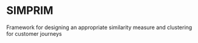 # SIMPRIM
Framework for designing an appropriate similarity measure and clustering for customer journeys
